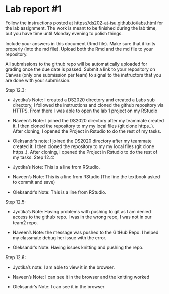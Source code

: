 
<!-- README.md is generated from README.Rmd. Please edit the README.Rmd file -->

# Lab report \#1

Follow the instructions posted at
<https://ds202-at-isu.github.io/labs.html> for the lab assignment. The
work is meant to be finished during the lab time, but you have time
until Monday evening to polish things.

Include your answers in this document (Rmd file). Make sure that it
knits properly (into the md file). Upload both the Rmd and the md file
to your repository.

All submissions to the github repo will be automatically uploaded for
grading once the due date is passed. Submit a link to your repository on
Canvas (only one submission per team) to signal to the instructors that
you are done with your submission.

Step 12.3:

- Jyotika’s Note: I created a DS2020 directory and created a Labs sub
  directory, I followed the instructions and cloned the github
  repository via HTTPS. From there I was able to open the lab 1 project
  on my RStudio

- Naveen’s Note: I joined the DS2020 directory after my teammate created
  it. I then cloned the repository to my my local files (git clone
  https..). After cloning, I opened the Project in Rstudio to do the
  rest of my tasks.

- Oleksandr’s note: I joined the DS2020 directory after my teammate
  created it. I then cloned the repository to my my local files (git
  clone https..). After cloning, I opened the Project in Rstudio to do
  the rest of my tasks. Step 12.4:

- Jyotika’s Note: This is a line from RStudio.

- Naveen’s Note: This is a line from RStudio (The line the textbook
  asked to commit and save)

- Oleksandr’s Note: This is a line from RStudio.

Step 12.5:

- Jyotika’s Note: Having problems with pushing to git as I am denied
  access to the github repo. I was in the wrong repo, I was not in our
  team2 repo.

- Naveen’s Note: the message was pushed to the GitHub Repo. I helped my
  classmate debug her issue with the error.

- Oleksandr’s Note: Having issues knitting and pushing the repo.

Step 12.6:

- Jyotika’s note: I am able to view it in the browser.

- Naveen’s Note: I can see it in the browser and the knitting worked

- Oleksandr’s Note: I can see it in the browser
